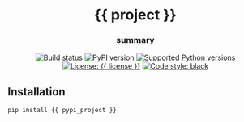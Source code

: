<h1 align="center">{{ project }}</h1>
<h3 align="center">summary</h3>

<p align="center">
<a href="https://travis-ci.org/{{ travis_user }}/{{ project }}"><img alt="Build status" src="https://img.shields.io/travis/{{ travis_user }}/{{ project }}/master.svg"></a>
<a href="https://pypi.org/project/{{ pypi_project }}/"><img alt="PyPI version" src="https://img.shields.io/pypi/v/{{ pypi_project }}.svg"></a>
<a href="https://pypi.org/project/{{ pypi_project }}"><img alt="Supported Python versions" src="https://img.shields.io/pypi/pyversions/{{ pypi_project }}.svg"></a>
<a href="https://pypi.org/project/{{ pypi_project }}"><img alt="License: {{ license }}" src="https://img.shields.io/pypi/l/{{ pypi_project }}.svg"></a>
<a href="https://github.com/{{ github_user }}/{{ project }}"><img alt="Code style: black" src="https://img.shields.io/badge/code%20style-black-000000.svg"></a>
</p>

## Installation

    pip install {{ pypi_project }}
